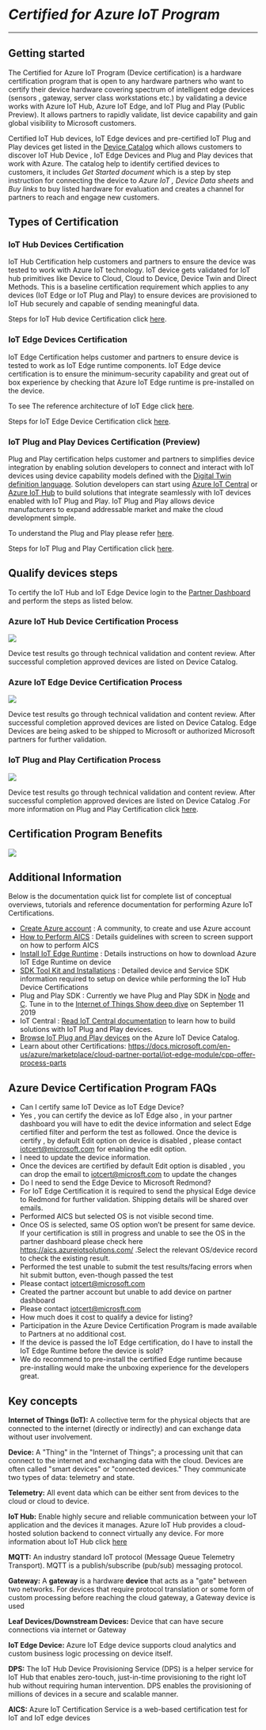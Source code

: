 # *Certified for Azure IoT Program* #
---

## Getting started

The Certified for Azure IoT Program (Device certification) is a hardware certification  program that is open to any hardware partners who want to certify their device hardware covering spectrum of intelligent edge devices (sensors , gateway, server class workstations etc.) by validating a device works with Azure IoT Hub, Azure IoT Edge, and IoT Plug and Play (Public Preview). It allows partners to rapidly validate, list device capability and gain global visibility to Microsoft customers.

Certified IoT Hub devices, IoT Edge devices and pre-certified IoT Plug and Play devices get listed in the [Device Catalog](https://catalog.azureiotsolutions.com/) which allows customers to discover IoT Hub Device , IoT Edge Devices and Plug and Play devices that work with Azure. The catalog help to identify certified devices to customers, it includes *Get Started document* which is a step by step instruction for connecting the device to *Azure IoT , Device Data sheets* and *Buy links* to buy listed hardware for evaluation and creates a channel for partners to reach and engage new customers.

## Types of Certification

### IoT Hub Devices Certification

IoT Hub Certification help customers and partners to ensure the device was tested to work with Azure IoT technology. IoT device gets validated for IoT hub primitives like Device to Cloud, Cloud to Device, Device Twin and Direct Methods. This is a baseline certification requirement which applies to any devices (IoT Edge or IoT Plug and Play) to ensure devices are provisioned to IoT Hub securely and capable of sending meaningful data. 

Steps for IoT Hub device Certification click [here](#AzureIoTHubDeviceCertificationProcess).

### IoT Edge Devices Certification

IoT Edge Certification helps customer and partners to ensure device is tested to work as IoT Edge runtime components. IoT Edge device certification is to ensure the minimum-security capability and great out of box experience by checking that Azure IoT Edge runtime is pre-installed on the device. 

To see The reference architecture of IoT Edge click [here](https://docs.microsoft.com/en-us/azure/iot-edge/about-iot-edge). 

Steps for IoT Edge Device Certification click [here](#AzureIoTEdgeDeviceCertificationProcess).

### IoT Plug and Play Devices Certification (Preview)

Plug and Play certification helps customer and partners to simplifies device integration by enabling solution developers to connect and interact with IoT devices using device capability models defined with the [Digital Twin definition language](https://aka.ms/DTDL). Solution developers can start using [Azure IoT Central](https://azure.microsoft.com/en-us/services/iot-central/) or [Azure IoT Hub](https://azure.microsoft.com/en-us/services/iot-hub/) to build solutions that integrate seamlessly with IoT devices enabled with IoT Plug and Play. IoT Plug and Play allows device manufacturers to expand addressable market and make the cloud development simple. 

To understand the Plug and Play please refer [here](https://docs.microsoft.com/en-us/azure/iot-pnp/overview-iot-plug-and-play.).

Steps for IoT Plug and Play Certification click [here](#IoTPlugandPlayCertificationProcess).

## Qualify devices steps

To certify the IoT Hub and IoT Edge Device login to the [Partner Dashboard](https://catalog.azureiotsolutions.com/) and perform the steps as listed below.


<a name="AzureIoTHubDeviceCertificationProcess"></a>
### Azure IoT Hub Device Certification Process 

![](./media/Qualifydevicessteps.PNG)

Device test results go through technical validation and content review. After successful completion approved devices are listed on Device Catalog.

<a name="AzureIoTEdgeDeviceCertificationProcess"></a>
### Azure IoT Edge Device Certification Process 

![](./media/AzureIoTEdgeDeviceCertificationProcess.PNG)

Device test results go through technical validation and content review. After successful completion approved devices are listed on Device Catalog. Edge Devices are being asked to be shipped to Microsoft or authorized Microsoft partners for further validation. 

<a name="IoTPlugandPlayCertificationProcess"></a>
### IoT Plug and Play Certification Process  

![](./media/IoTPlugandPlayCertificationProcess.PNG)

Device test results go through technical validation and content review. After successful completion approved devices are listed on Device Catalog .For more information on Plug and Play Certification click [here](https://docs.microsoft.com/en-us/azure/iot-pnp/tutorial-certification-test).

## Certification Program Benefits

![](./media/CertificationProgramBenefits.png)

## Additional Information 

Below is the documentation quick list for complete list of conceptual overviews, tutorials and reference documentation for performing Azure IoT Certifications.

-   [Create Azure account](https://azure.microsoft.com/en-us/free/) : A community, to create and use Azure account 
-   [How to Perform AICS](https://github.com/Azure/azure-iot-device-ecosystem/blob/master/AICS/how-to-use-aics-edge.md) : Details guidelines with screen to screen support on how to perform AICS
-   [Install IoT Edge Runtime](https://docs.microsoft.com/en-us/azure/iot-edge/how-to-install-iot-edge-linux) : Details instructions on how to download Azure IoT Edge Runtime on device 
-   [SDK Tool Kit and Installations](https://docs.microsoft.com/en-us/azure/iot-hub/iot-hub-devguide-sdks) : Detailed device and Service SDK information required to setup on device while performing the IoT Hub Device Certifications
-   Plug and Play SDK : Currently we have Plug and Play SDK in [Node](https://github.com/Azure/azure-iot-sdk-node/tree/digitaltwins-preview) and [C](https://github.com/Azure/azure-iot-sdk-c/tree/public-preview). Tune in to the [Internet of Things Show deep dive](https://aka.ms/iotpnpdeepdiveshow) on September 11 2019
-   IoT Central : [Read IoT Central documentation](https://aka.ms/iotpnpcentraldocs) to learn how to build solutions with IoT Plug and Play devices.
-   [Browse IoT Plug and Play devices](https://catalog.azureiotsolutions.com/) on the Azure IoT Device Catalog.
-   Learn about other Certifications: <https://docs.microsoft.com/en-us/azure/marketplace/cloud-partner-portal/iot-edge-module/cpp-offer-process-parts>

## Azure Device Certification Program FAQs

-   Can I certify same IoT Device as IoT Edge Device? 
   -   Yes , you can certify the device as IoT Edge also , in your partner dashboard you will have to edit the device information and select Edge certified filter and perform the test as followed. Once the device is certify , by default Edit option on device is disabled , please contact [iotcert@microsoft.com](mailto:iotcert@microsoft.com) for enabling the edit option. 
-   I need to update the device information.
   -   Once the devices are certified by default Edit option is disabled , you can drop the email to [iotcert@microsft.com](mailto:iotcert@microsoft.com) to update the changes
-   Do I need to send the Edge Device to Microsoft Redmond? 
   -   For IoT Edge Certification it is required to send the physical Edge device to Redmond for further validation. Shipping details will be shared over emails.
-   Performed AICS but selected OS is not visible second time.
   -   Once OS is selected, same OS option won’t be present for same device. If your certification is still in progress and unable to see the OS in the partner dashboard please check here <https://aics.azureiotsolutions.com/> .Select the relevant OS/device record to check the existing result.
-   Performed the test unable to submit the test results/facing errors when hit submit button, even-though passed the test
   -   Please contact [iotcert@microsoft.com](mailto:iotcert@microsoft.com) 
-   Created the partner account but unable to add device on partner dashboard 
   -   Please contact [iotcert@microsft.com](mailto:iotcert@microsoft.com) 
-   How much does it cost to qualify a device for listing?
   -   Participation in the Azure Device Certification Program is made available to Partners at no additional cost.
-   If the device is passed the IoT Edge certification, do I have to install the IoT Edge Runtime before the device is sold?
   -   We do recommend to pre-install the certified Edge runtime because pre-installing would make the unboxing experience for the developers great.

## Key concepts

**Internet of Things (IoT):** A collective term for the physical objects that are connected to the internet (directly or indirectly) and can exchange data without user involvement.

**Device:** A "Thing" in the "Internet of Things"; a processing unit that can connect to the internet and exchanging data with the cloud. Devices are often called "smart devices" or "connected devices." They communicate two types of data: telemetry and state.

**Telemetry:** All event data which can be either sent from devices to the cloud or cloud to device.

**IoT Hub:** Enable highly secure and reliable communication between your IoT application and the devices it manages. Azure IoT Hub provides a cloud-hosted solution backend to connect virtually any device. For more information about IoT Hub click [here](https://docs.microsoft.com/en-us/azure/iot-hub/iot-hub-devguide-sdks)

**MQTT:** An industry standard IoT protocol (Message Queue Telemetry Transport). MQTT is a publish/subscribe (pub/sub) messaging protocol.

**Gateway:** A **gateway** is a hardware **device** that acts as a "gate" between two networks. For devices that require protocol translation or some form of custom processing before reaching the cloud gateway, a Gateway device is used

**Leaf Devices/Downstream Devices:** Device that can have secure connections via internet or Gateway

**IoT Edge Device:** Azure IoT Edge device supports cloud analytics and custom business logic processing on device itself.

**DPS:** The IoT Hub Device Provisioning Service (DPS) is a helper service for IoT Hub that enables zero-touch, just-in-time provisioning to the right IoT hub without requiring human intervention. DPS enables the provisioning of millions of devices in a secure and scalable manner.

**AICS:** Azure IoT Certification Service is a web-based certification test for IoT and IoT edge devices 

